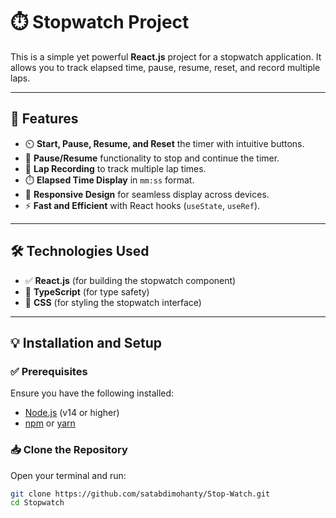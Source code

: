 # ⏱️ Stopwatch Project
This is a simple yet powerful **React.js** project for a stopwatch application. It allows you to track elapsed time, pause, resume, reset, and record multiple laps.

---

## 🚀 **Features**
- ⏲️ **Start, Pause, Resume, and Reset** the timer with intuitive buttons.
- 🛑 **Pause/Resume** functionality to stop and continue the timer.
- 🔁 **Lap Recording** to track multiple lap times.
- ⏱️ **Elapsed Time Display** in `mm:ss` format.
- 🎯 **Responsive Design** for seamless display across devices.
- ⚡ **Fast and Efficient** with React hooks (`useState`, `useRef`).

---

## 🛠️ **Technologies Used**
- ✅ **React.js** (for building the stopwatch component)
- 🎯 **TypeScript** (for type safety)
- 🎨 **CSS** (for styling the stopwatch interface)

---

## 💡 **Installation and Setup**

### ✅ **Prerequisites**
Ensure you have the following installed:
- [Node.js](https://nodejs.org) (v14 or higher)
- [npm](https://www.npmjs.com/) or [yarn](https://yarnpkg.com/)

### 📥 **Clone the Repository**
Open your terminal and run:
```bash
git clone https://github.com/satabdimohanty/Stop-Watch.git
cd Stopwatch

